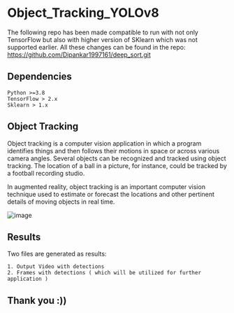 # Object_Tracking_YOLOv8

The following repo has been made compatible to run with not only TensorFlow but also with higher version of SKlearn which was not supported earlier. All these changes can be found in the repo: https://github.com/Dipankar1997161/deep_sort.git

## Dependencies
    Python >=3.8
    TensorFlow > 2.x
    Sklearn > 1.x

## Object Tracking
Object tracking is a computer vision application in which a program identifies things and then follows their motions in space or across various camera angles. Several objects can be recognized and tracked using object tracking. The location of a ball in a picture, for instance, could be tracked by a football recording studio.

In augmented reality, object tracking is an important computer vision technique used to estimate or forecast the locations and other pertinent details of moving objects in real time.

![image](https://user-images.githubusercontent.com/85514219/224871614-53c387fb-1511-4581-9fdc-02ba6da81027.png)

## Results
Two files are generated as results:

    1. Output Video with detections
    2. Frames with detections ( which will be utilized for further application )

## Thank you :))




